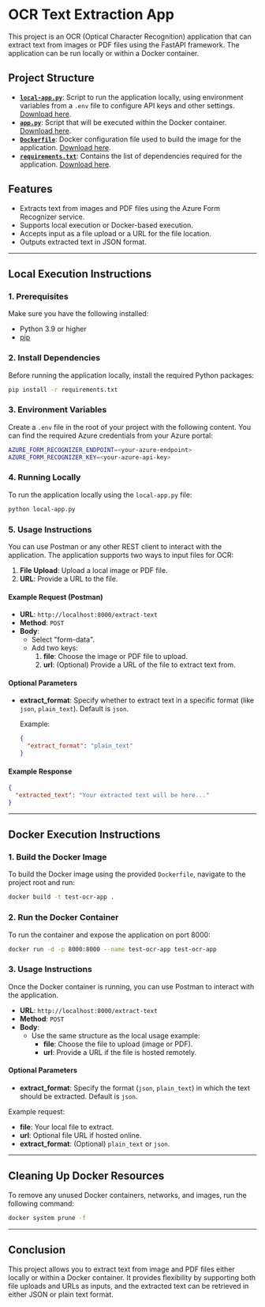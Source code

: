 
# OCR Text Extraction App

This project is an OCR (Optical Character Recognition) application that can extract text from images or PDF files using the FastAPI framework. The application can be run locally or within a Docker container.

## Project Structure

- **[`local-app.py`](#)**: Script to run the application locally, using environment variables from a `.env` file to configure API keys and other settings. [Download here](#).
- **[`app.py`](#)**: Script that will be executed within the Docker container. [Download here](#).
- **[`Dockerfile`](#)**: Docker configuration file used to build the image for the application. [Download here](#).
- **[`requirements.txt`](#)**: Contains the list of dependencies required for the application. [Download here](#).

## Features

- Extracts text from images and PDF files using the Azure Form Recognizer service.
- Supports local execution or Docker-based execution.
- Accepts input as a file upload or a URL for the file location.
- Outputs extracted text in JSON format.

---

## Local Execution Instructions

### 1. Prerequisites

Make sure you have the following installed:

- Python 3.9 or higher
- [pip](https://pip.pypa.io/en/stable/)

### 2. Install Dependencies

Before running the application locally, install the required Python packages:

```bash
pip install -r requirements.txt
```

### 3. Environment Variables

Create a `.env` file in the root of your project with the following content. You can find the required Azure credentials from your Azure portal:

```bash
AZURE_FORM_RECOGNIZER_ENDPOINT=<your-azure-endpoint>
AZURE_FORM_RECOGNIZER_KEY=<your-azure-api-key>
```

### 4. Running Locally

To run the application locally using the `local-app.py` file:

```bash
python local-app.py
```

### 5. Usage Instructions

You can use Postman or any other REST client to interact with the application. The application supports two ways to input files for OCR:

1. **File Upload**: Upload a local image or PDF file.
2. **URL**: Provide a URL to the file.

#### Example Request (Postman)

- **URL**: `http://localhost:8000/extract-text`
- **Method**: `POST`
- **Body**:
  - Select "form-data".
  - Add two keys:
    1. **file**: Choose the image or PDF file to upload.
    2. **url**: (Optional) Provide a URL of the file to extract text from.

#### Optional Parameters
- **extract_format**: Specify whether to extract text in a specific format (like `json`, `plain_text`). Default is `json`.
  
  Example:
  ```json
  {
    "extract_format": "plain_text"
  }
  ```

#### Example Response

```json
{
  "extracted_text": "Your extracted text will be here..."
}
```

---

## Docker Execution Instructions

### 1. Build the Docker Image

To build the Docker image using the provided `Dockerfile`, navigate to the project root and run:

```bash
docker build -t test-ocr-app .
```

### 2. Run the Docker Container

To run the container and expose the application on port 8000:

```bash
docker run -d -p 8000:8000 --name test-ocr-app test-ocr-app
```

### 3. Usage Instructions

Once the Docker container is running, you can use Postman to interact with the application.

- **URL**: `http://localhost:8000/extract-text`
- **Method**: `POST`
- **Body**:
  - Use the same structure as the local usage example:
    - **file**: Choose the file to upload (image or PDF).
    - **url**: Provide a URL if the file is hosted remotely.

#### Optional Parameters
- **extract_format**: Specify the format (`json`, `plain_text`) in which the text should be extracted. Default is `json`.

Example request:
- **file**: Your local file to extract.
- **url**: Optional file URL if hosted online.
- **extract_format**: (Optional) `plain_text` or `json`.

---

## Cleaning Up Docker Resources

To remove any unused Docker containers, networks, and images, run the following command:

```bash
docker system prune -f
```

---

## Conclusion

This project allows you to extract text from image and PDF files either locally or within a Docker container. It provides flexibility by supporting both file uploads and URLs as inputs, and the extracted text can be retrieved in either JSON or plain text format.
